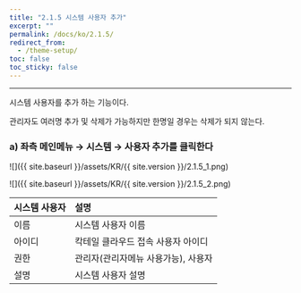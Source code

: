 ```yaml
---
title: "2.1.5 시스템 사용자 추가"
excerpt: ""
permalink: /docs/ko/2.1.5/
redirect_from:
  - /theme-setup/
toc: false
toc_sticky: false
---
```


---

시스템 사용자를 추가 하는 기능이다.

관리자도 여러명 추가 및 삭제가 가능하지만 한명일 경우는 삭제가 되지 않는다.

### a\) 좌측 메인메뉴 → 시스템 → 사용자 추가를 클릭한다

![]({{ site.baseurl }}/assets/KR/{{ site.version }}/2.1.5_1.png)

![]({{ site.baseurl }}/assets/KR/{{ site.version }}/2.1.5_2.png)

| **시스템 사용자** | **설명**                |
| :---------- | :-------------------- |
| 이름          | 시스템 사용자 이름            |
| 아이디         | 칵테일 클라우드 접속 사용자 아이디   |
| 권한          | 관리자(관리자메뉴 사용가능), 사용자 |
| 설명          | 시스템 사용자 설명            |
